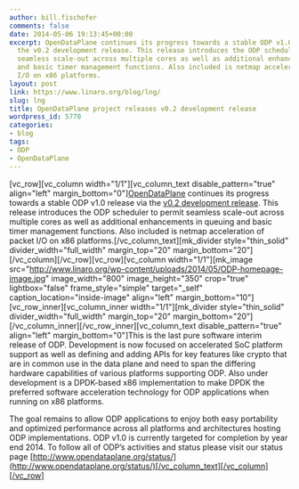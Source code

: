 ```yaml
---
author: bill.fischofer
comments: false
date: 2014-05-06 19:13:45+00:00
excerpt: OpenDataPlane continues its progress towards a stable ODP v1.0 release via
  the v0.2 development release. This release introduces the ODP scheduler to permit
  seamless scale-out across multiple cores as well as additional enhancements in queuing
  and basic timer management functions. Also included is netmap acceleration of packet
  I/O on x86 platforms.
layout: post
link: https://www.linaro.org/blog/lng/
slug: lng
title: OpenDataPlane project releases v0.2 development release
wordpress_id: 5770
categories:
- blog
tags:
- ODP
- OpenDataPlane
---
```


[vc_row][vc_column width="1/1"][vc_column_text disable_pattern="true" align="left" margin_bottom="0"][OpenDataPlane](http://www.opendataplane.org/) continues its progress towards a stable ODP v1.0 release via the [v0.2 development release](http://www.opendataplane.org/news/odp-v0-2/). This release introduces the ODP scheduler to permit seamless scale-out across multiple cores as well as additional enhancements in queuing and basic timer management functions. Also included is netmap acceleration of packet I/O on x86 platforms.[/vc_column_text][mk_divider style="thin_solid" divider_width="full_width" margin_top="20" margin_bottom="20"][/vc_column][/vc_row][vc_row][vc_column width="1/1"][mk_image src="http://www.linaro.org/wp-content/uploads/2014/05/ODP-homepage-image.jpg" image_width="800" image_height="350" crop="true" lightbox="false" frame_style="simple" target="_self" caption_location="inside-image" align="left" margin_bottom="10"][vc_row_inner][vc_column_inner width="1/1"][mk_divider style="thin_solid" divider_width="full_width" margin_top="20" margin_bottom="20"][/vc_column_inner][/vc_row_inner][vc_column_text disable_pattern="true" align="left" margin_bottom="0"]This is the last pure software interim release of ODP. Development is now focused on accelerated SoC platform support as well as defining and adding APIs for key features like crypto that are in common use in the data plane and need to span the differing hardware capabilities of various platforms supporting ODP. Also under development is a DPDK-based x86 implementation to make DPDK the preferred software acceleration technology for ODP applications when running on x86 platforms.

The goal remains to allow ODP applications to enjoy both easy portability and optimized performance across all platforms and architectures hosting ODP implementations. ODP v1.0 is currently targeted for completion by year end 2014. To follow all of ODP’s activities and status please visit our status page [http://www.opendataplane.org/status/](http://www.opendataplane.org/status/)[/vc_column_text][/vc_column][/vc_row]

